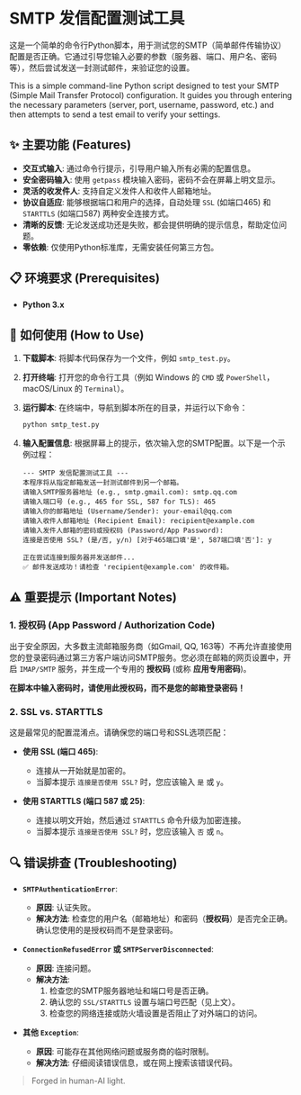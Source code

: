 # SMTP 发信配置测试工具

这是一个简单的命令行Python脚本，用于测试您的SMTP（简单邮件传输协议）配置是否正确。它通过引导您输入必要的参数（服务器、端口、用户名、密码等），然后尝试发送一封测试邮件，来验证您的设置。

This is a simple command-line Python script designed to test your SMTP (Simple Mail Transfer Protocol) configuration. It guides you through entering the necessary parameters (server, port, username, password, etc.) and then attempts to send a test email to verify your settings.

## ✨ 主要功能 (Features)

- **交互式输入**: 通过命令行提示，引导用户输入所有必需的配置信息。
- **安全密码输入**: 使用 `getpass` 模块输入密码，密码不会在屏幕上明文显示。
- **灵活的收发件人**: 支持自定义发件人和收件人邮箱地址。
- **协议自适应**: 能够根据端口和用户的选择，自动处理 `SSL` (如端口465) 和 `STARTTLS` (如端口587) 两种安全连接方式。
- **清晰的反馈**: 无论发送成功还是失败，都会提供明确的提示信息，帮助定位问题。
- **零依赖**: 仅使用Python标准库，无需安装任何第三方包。

## 📋 环境要求 (Prerequisites)

- **Python 3.x**

## 🚀 如何使用 (How to Use)

1.  **下载脚本**:
    将脚本代码保存为一个文件，例如 `smtp_test.py`。

2.  **打开终端**:
    打开您的命令行工具（例如 Windows 的 `CMD` 或 `PowerShell`，macOS/Linux 的 `Terminal`）。

3.  **运行脚本**:
    在终端中，导航到脚本所在的目录，并运行以下命令：
    ```bash
    python smtp_test.py
    ```

4.  **输入配置信息**:
    根据屏幕上的提示，依次输入您的SMTP配置。以下是一个示例过程：

    ```
    --- SMTP 发信配置测试工具 ---
    本程序将从指定邮箱发送一封测试邮件到另一个邮箱。
    请输入SMTP服务器地址 (e.g., smtp.gmail.com): smtp.qq.com
    请输入端口号 (e.g., 465 for SSL, 587 for TLS): 465
    请输入你的邮箱地址 (Username/Sender): your-email@qq.com
    请输入收件人邮箱地址 (Recipient Email): recipient@example.com
    请输入发件人邮箱的密码或授权码 (Password/App Password): 
    连接是否使用 SSL? (是/否, y/n) [对于465端口填'是', 587端口填'否']: y

    正在尝试连接到服务器并发送邮件...
    ✅ 邮件发送成功！请检查 'recipient@example.com' 的收件箱。
    ```

## ⚠️ 重要提示 (Important Notes)

### 1. 授权码 (App Password / Authorization Code)

出于安全原因，大多数主流邮箱服务商（如Gmail, QQ, 163等）不再允许直接使用您的登录密码通过第三方客户端访问SMTP服务。您必须在邮箱的网页设置中，开启 `IMAP/SMTP` 服务，并生成一个专用的 **授权码** (或称 **应用专用密码**)。

**在脚本中输入密码时，请使用此授权码，而不是您的邮箱登录密码！**

### 2. SSL vs. STARTTLS

这是最常见的配置混淆点。请确保您的端口号和SSL选项匹配：

- **使用 SSL (端口 465)**:
  - 连接从一开始就是加密的。
  - 当脚本提示 `连接是否使用 SSL?` 时，您应该输入 `是` 或 `y`。

- **使用 STARTTLS (端口 587 或 25)**:
  - 连接以明文开始，然后通过 `STARTTLS` 命令升级为加密连接。
  - 当脚本提示 `连接是否使用 SSL?` 时，您应该输入 `否` 或 `n`。
 ## 🔍 错误排查 (Troubleshooting)

- **`SMTPAuthenticationError`**:
  - **原因**: 认证失败。
  - **解决方法**: 检查您的用户名（邮箱地址）和密码（**授权码**）是否完全正确。确认您使用的是授权码而不是登录密码。

- **`ConnectionRefusedError` 或 `SMTPServerDisconnected`**:
  - **原因**: 连接问题。
  - **解决方法**:
    1.  检查您的SMTP服务器地址和端口号是否正确。
    2.  确认您的 `SSL/STARTTLS` 设置与端口号匹配（见上文）。
    3.  检查您的网络连接或防火墙设置是否阻止了对外端口的访问。

- **其他 `Exception`**:
  - **原因**: 可能存在其他网络问题或服务商的临时限制。
  - **解决方法**: 仔细阅读错误信息，或在网上搜索该错误代码。


> Forged in human-AI light.

